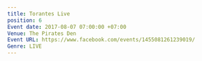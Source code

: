 ```yaml
---
title: Torantes Live
position: 6
Event date: 2017-08-07 07:00:00 +07:00
Venue: The Pirates Den
Event URL: https://www.facebook.com/events/1455081261239019/
Genre: LIVE
---
```


